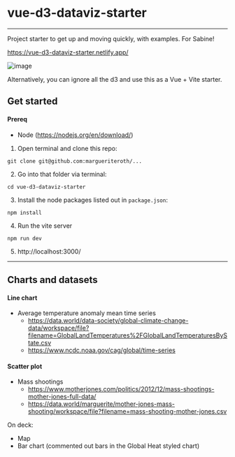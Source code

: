 # vue-d3-dataviz-starter
---
Project starter to get up and moving quickly, with examples. For Sabine!

https://vue-d3-dataviz-starter.netlify.app/

![image](https://user-images.githubusercontent.com/5288685/185763550-e0d2dc8f-28b0-469d-a903-cbeec27dac02.png)

Alternatively, you can ignore all the d3 and use this as a Vue + Vite starter.

## Get started

#### Prereq
* Node (https://nodejs.org/en/download/)

1. Open terminal and clone this repo:
```
git clone git@github.com:margueriteroth/...
```

2. Go into that folder via terminal:
```
cd vue-d3-dataviz-starter
```

3. Install the node packages listed out in `package.json`:
```
npm install
```

4. Run the vite server
```
npm run dev
```

5. http://localhost:3000/


---

## Charts and datasets


#### Line chart
- Average temperature anomaly mean time series
	- https://data.world/data-society/global-climate-change-data/workspace/file?filename=GlobalLandTemperatures%2FGlobalLandTemperaturesByState.csv
	- https://www.ncdc.noaa.gov/cag/global/time-series


#### Scatter plot
- Mass shootings
	-  https://www.motherjones.com/politics/2012/12/mass-shootings-mother-jones-full-data/
	-  https://data.world/marguerite/mother-jones-mass-shooting/workspace/file?filename=mass-shooting-mother-jones.csv



On deck:
- Map
- Bar chart (commented out bars in the Global Heat styled chart)
